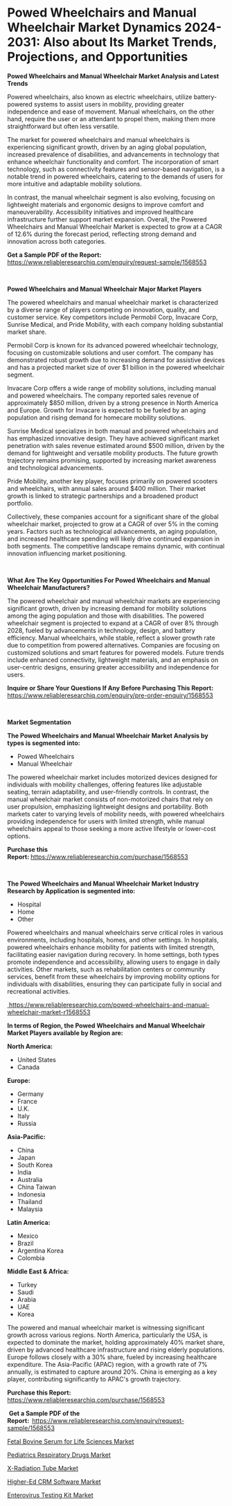 <p><h1>Powed Wheelchairs and Manual Wheelchair Market Dynamics 2024-2031: Also about Its Market Trends, Projections, and Opportunities</h1></p><p><strong>Powed Wheelchairs and Manual Wheelchair Market Analysis and Latest Trends</strong></p>
<p><p>Powered wheelchairs, also known as electric wheelchairs, utilize battery-powered systems to assist users in mobility, providing greater independence and ease of movement. Manual wheelchairs, on the other hand, require the user or an attendant to propel them, making them more straightforward but often less versatile. </p><p>The market for powered wheelchairs and manual wheelchairs is experiencing significant growth, driven by an aging global population, increased prevalence of disabilities, and advancements in technology that enhance wheelchair functionality and comfort. The incorporation of smart technology, such as connectivity features and sensor-based navigation, is a notable trend in powered wheelchairs, catering to the demands of users for more intuitive and adaptable mobility solutions. </p><p>In contrast, the manual wheelchair segment is also evolving, focusing on lightweight materials and ergonomic designs to improve comfort and maneuverability. Accessibility initiatives and improved healthcare infrastructure further support market expansion. Overall, the Powered Wheelchairs and Manual Wheelchair Market is expected to grow at a CAGR of 12.6% during the forecast period, reflecting strong demand and innovation across both categories.</p></p>
<p><strong>Get a Sample PDF of the Report:&nbsp;</strong> <a href="https://www.reliableresearchiq.com/enquiry/request-sample/1568553?utm_campaign=1136&utm_medium=2&utm_source=Github&utm_content=ia&utm_term=14102024&utm_id=powed-wheelchairs-and-manual-wheelchair">https://www.reliableresearchiq.com/enquiry/request-sample/1568553</a></p>
<p>&nbsp;</p>
<p><strong>Powed Wheelchairs and Manual Wheelchair Major Market Players</strong></p>
<p><p>The powered wheelchairs and manual wheelchair market is characterized by a diverse range of players competing on innovation, quality, and customer service. Key competitors include Permobil Corp, Invacare Corp, Sunrise Medical, and Pride Mobility, with each company holding substantial market share.</p><p>Permobil Corp is known for its advanced powered wheelchair technology, focusing on customizable solutions and user comfort. The company has demonstrated robust growth due to increasing demand for assistive devices and has a projected market size of over $1 billion in the powered wheelchair segment. </p><p>Invacare Corp offers a wide range of mobility solutions, including manual and powered wheelchairs. The company reported sales revenue of approximately $850 million, driven by a strong presence in North America and Europe. Growth for Invacare is expected to be fueled by an aging population and rising demand for homecare mobility solutions.</p><p>Sunrise Medical specializes in both manual and powered wheelchairs and has emphasized innovative design. They have achieved significant market penetration with sales revenue estimated around $500 million, driven by the demand for lightweight and versatile mobility products. The future growth trajectory remains promising, supported by increasing market awareness and technological advancements.</p><p>Pride Mobility, another key player, focuses primarily on powered scooters and wheelchairs, with annual sales around $400 million. Their market growth is linked to strategic partnerships and a broadened product portfolio.</p><p>Collectively, these companies account for a significant share of the global wheelchair market, projected to grow at a CAGR of over 5% in the coming years. Factors such as technological advancements, an aging population, and increased healthcare spending will likely drive continued expansion in both segments. The competitive landscape remains dynamic, with continual innovation influencing market positioning.</p></p>
<p>&nbsp;</p>
<p><strong>What Are The Key Opportunities For Powed Wheelchairs and Manual Wheelchair Manufacturers?</strong></p>
<p><p>The powered wheelchair and manual wheelchair markets are experiencing significant growth, driven by increasing demand for mobility solutions among the aging population and those with disabilities. The powered wheelchair segment is projected to expand at a CAGR of over 8% through 2028, fueled by advancements in technology, design, and battery efficiency. Manual wheelchairs, while stable, reflect a slower growth rate due to competition from powered alternatives. Companies are focusing on customized solutions and smart features for powered models. Future trends include enhanced connectivity, lightweight materials, and an emphasis on user-centric designs, ensuring greater accessibility and independence for users.</p></p>
<p><strong>Inquire or Share Your Questions If Any Before Purchasing This Report:</strong> <a href="https://www.reliableresearchiq.com/enquiry/pre-order-enquiry/1568553?utm_campaign=1136&utm_medium=2&utm_source=Github&utm_content=ia&utm_term=14102024&utm_id=powed-wheelchairs-and-manual-wheelchair">https://www.reliableresearchiq.com/enquiry/pre-order-enquiry/1568553</a></p>
<p>&nbsp;</p>
<p><strong>Market Segmentation</strong></p>
<p><strong>The Powed Wheelchairs and Manual Wheelchair Market Analysis by types is segmented into:</strong></p>
<p><ul><li>Powed Wheelchairs</li><li>Manual Wheelchair</li></ul></p>
<p><p>The powered wheelchair market includes motorized devices designed for individuals with mobility challenges, offering features like adjustable seating, terrain adaptability, and user-friendly controls. In contrast, the manual wheelchair market consists of non-motorized chairs that rely on user propulsion, emphasizing lightweight designs and portability. Both markets cater to varying levels of mobility needs, with powered wheelchairs providing independence for users with limited strength, while manual wheelchairs appeal to those seeking a more active lifestyle or lower-cost options.</p></p>
<p><strong>Purchase this Report:&nbsp;</strong><a href="https://www.reliableresearchiq.com/purchase/1568553?utm_campaign=1136&utm_medium=2&utm_source=Github&utm_content=ia&utm_term=14102024&utm_id=powed-wheelchairs-and-manual-wheelchair">https://www.reliableresearchiq.com/purchase/1568553</a></p>
<p>&nbsp;</p>
<p><strong>The Powed Wheelchairs and Manual Wheelchair Market Industry Research by Application is segmented into:</strong></p>
<p><ul><li>Hospital</li><li>Home</li><li>Other</li></ul></p>
<p><p>Powered wheelchairs and manual wheelchairs serve critical roles in various environments, including hospitals, homes, and other settings. In hospitals, powered wheelchairs enhance mobility for patients with limited strength, facilitating easier navigation during recovery. In home settings, both types promote independence and accessibility, allowing users to engage in daily activities. Other markets, such as rehabilitation centers or community services, benefit from these wheelchairs by improving mobility options for individuals with disabilities, ensuring they can participate fully in social and recreational activities.</p></p>
<p><a href="https://www.reliableresearchiq.com/powed-wheelchairs-and-manual-wheelchair-market-r1568553?utm_campaign=1136&utm_medium=2&utm_source=Github&utm_content=ia&utm_term=14102024&utm_id=powed-wheelchairs-and-manual-wheelchair">&nbsp;https://www.reliableresearchiq.com/powed-wheelchairs-and-manual-wheelchair-market-r1568553</a></p>
<p><strong>In terms of Region, the Powed Wheelchairs and Manual Wheelchair Market Players available by Region are:</strong></p>
<p>
    <p> <strong> North America: </strong>
        <ul>
            <li>United States</li>
            <li>Canada</li>
        </ul>
        </p> 
    <p> <strong> Europe: </strong>
        <ul>
            <li>Germany</li>
            <li>France</li>
            <li>U.K.</li>
            <li>Italy</li>
            <li>Russia</li>
        </ul>
        </p> 
    <p> <strong> Asia-Pacific: </strong>
        <ul>
            <li>China</li>
            <li>Japan</li>
            <li>South Korea</li>
            <li>India</li>
            <li>Australia</li>
            <li>China Taiwan</li>
            <li>Indonesia</li>
            <li>Thailand</li>
            <li>Malaysia</li>
        </ul>
        </p> 
    <p> <strong> Latin America: </strong>
        <ul>
            <li>Mexico</li>
            <li>Brazil</li>
            <li>Argentina Korea</li>
            <li>Colombia</li>
        </ul>
        </p> 
    <p> <strong> Middle East & Africa: </strong>
        <ul>
            <li>Turkey</li>
            <li>Saudi</li>
            <li>Arabia</li>
            <li>UAE</li>
            <li>Korea</li>
        </ul>
    </p>
    </p>
<p><p>The powered and manual wheelchair market is witnessing significant growth across various regions. North America, particularly the USA, is expected to dominate the market, holding approximately 40% market share, driven by advanced healthcare infrastructure and rising elderly populations. Europe follows closely with a 30% share, fueled by increasing healthcare expenditure. The Asia-Pacific (APAC) region, with a growth rate of 7% annually, is estimated to capture around 20%. China is emerging as a key player, contributing significantly to APAC's growth trajectory.</p></p>
<p><strong>Purchase this Report: </strong><a href="https://www.reliableresearchiq.com/purchase/1568553?utm_campaign=1136&utm_medium=2&utm_source=Github&utm_content=ia&utm_term=14102024&utm_id=powed-wheelchairs-and-manual-wheelchair">https://www.reliableresearchiq.com/purchase/1568553</a></p>
<p>&nbsp;<strong>Get a Sample PDF of the Report:&nbsp;&nbsp;</strong><a href="https://www.reliableresearchiq.com/enquiry/request-sample/1568553?utm_campaign=1136&utm_medium=2&utm_source=Github&utm_content=ia&utm_term=14102024&utm_id=powed-wheelchairs-and-manual-wheelchair">https://www.reliableresearchiq.com/enquiry/request-sample/1568553</a></p>
<p><strong></strong></p>
<p><p><a href="https://github.com/tewellnudorennk/Market-Research-Report-List-1/blob/main/fetal-bovine-serum-for-life-sciences-market.md?utm_campaign=1136&utm_medium=2&utm_source=Github&utm_content=ia&utm_term=14102024&utm_id=powed-wheelchairs-and-manual-wheelchair">Fetal Bovine Serum for Life Sciences Market</a></p><p><a href="https://www.linkedin.com/pulse/global-pediatrics-respiratory-drugs-market-trends-analysis-future-ufhbf?trk=public_post_embed_feed-article-content&utm_campaign=1136&utm_medium=2&utm_source=Github&utm_content=ia&utm_term=14102024&utm_id=powed-wheelchairs-and-manual-wheelchair">Pediatrics Respiratory Drugs Market</a></p><p><a href="https://github.com/lavenaz9fufin/Market-Research-Report-List-1/blob/main/x-radiation-tube-market.md?utm_campaign=1136&utm_medium=2&utm_source=Github&utm_content=ia&utm_term=14102024&utm_id=powed-wheelchairs-and-manual-wheelchair">X-Radiation Tube Market</a></p><p><a href="https://www.linkedin.com/pulse/market-forecasting-change-global-higher-ed-crm-software-dynamics-myxaf?trk=public_post_embed_feed-article-content&utm_campaign=1136&utm_medium=2&utm_source=Github&utm_content=ia&utm_term=14102024&utm_id=powed-wheelchairs-and-manual-wheelchair">Higher-Ed CRM Software Market</a></p><p><a href="https://www.linkedin.com/pulse/enterovirus-testing-kit-industry-forecast-market-shifts-strategic-ane8f?trk=public_post_embed_feed-article-content&utm_campaign=1136&utm_medium=2&utm_source=Github&utm_content=ia&utm_term=14102024&utm_id=powed-wheelchairs-and-manual-wheelchair">Enterovirus Testing Kit Market</a></p></p>